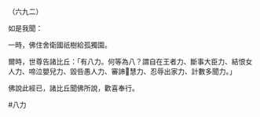 （六九二）

如是我聞：

一時，佛住舍衛國祇樹給孤獨園。

爾時，世尊告諸比丘：「有八力。何等為八？謂自在王者力、斷事大臣力、結恨女人力、啼泣嬰兒力、毀呰愚人力、審諦𭶑慧力、忍辱出家力、計數多聞力。」

佛說此經已，諸比丘聞佛所說，歡喜奉行。



#八力
